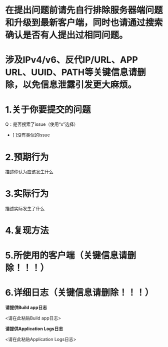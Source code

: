 # 在提出问题前请先自行排除服务器端问题和升级到最新客户端，同时也请通过搜索确认是否有人提出过相同问题。
# 涉及IPv4/v6、反代IP/URL、APP URL、UUID、PATH等关键信息请删除，以免信息泄露引发更大麻烦。

# 1.关于你要提交的问题

Q：是否搜索了issue（使用“x”选择）
* [ ]没有类似的issue

# 2.预期行为
描述你认为应该发生什么

# 3.实际行为
描述实际发生了什么

# 4.复现方法

# 5.所使用的客户端（关键信息请删除！！！）

# 6.详细日志（关键信息请删除！！！）

**请提供Build app日志**

<请在此粘贴Build app日志>

**请提供Application Logs日志**

<请在此粘贴Application Logs日志>
